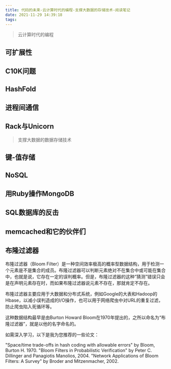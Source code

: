 ```yaml
---
title: 代码的未来-云计算时代的编程-支撑大数据的存储技术-阅读笔记
date: 2021-11-29 14:39:18
tags:
---
```

> 云计算时代的编程
## 可扩展性


## C10K问题


## HashFold


## 进程间通信


## Rack与Unicorn


> 支撑大数据的数据存储技术
## 键-值存储

## NoSQL

## 用Ruby操作MongoDB


## SQL数据库的反击


## memcached和它的伙伴们

## 布隆过滤器
布隆过滤器（Bloom Filter）是一种空间效率极高的概率型数据结构，用于检测一个元素是不是集合的成员。布隆过滤器可以判断元素绝对不在集合中或可能在集合中，也就是说，它存在一定的误判概率。但是，布隆过滤器的这种“猜测”错误只会是在声明元素存在时，而如果布隆过滤器说元素不存在，那就肯定不存在。

布隆过滤器主要应用于大数据和分布式系统，例如Google的大表和Hadoop的Hbase，以减小误判造成的I/O操作，也可以用于网络爬虫中对URL的重复过滤，防止爬虫陷入死循环等。

这种数据结构最早是由Burton Howard Bloom在1970年提出的，之所以命名为“布隆过滤器”，就是以他的名字命名的。

如需深入学习，以下是我为您推荐的一些论文：

"Space/time trade-offs in hash coding with allowable errors" by Bloom, Burton H. 1970.
"Bloom Filters in Probabilistic Verification" by Peter C. Dillinger and Panagiotis Manolios, 2004.
"Network Applications of Bloom Filters: A Survey" by Broder and Mitzenmacher, 2002.